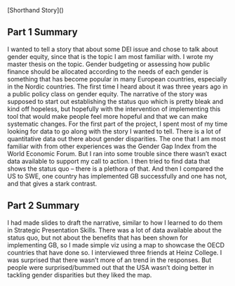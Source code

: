 [Shorthand Story](<script src="https://carnegiemellon.shorthandstories.com/gender-budgeting/embed.js"></script>) 

<h2>Part 1 Summary</h2>
I wanted to tell a story that about some DEI issue and chose to talk about gender equity, since that is the topic I am most familiar with. I wrote my master thesis on the topic. Gender budgeting or assessing how public finance should be allocated according to the needs of each gender is something that has become popular in many European countries, especially in the Nordic countries. The first time I heard about it was three years ago in a public policy class on gender equity. The narrative of the story was supposed to start out establishing the status quo which is pretty bleak and kind off hopeless, but hopefully with the intervention of implementing this tool that would make people feel more hopeful and that we can make systematic changes. For the first part of the project, I spent most of my time looking for data to go along with the story I wanted to tell. There is a lot of quantitative data out there about gender disparities. The one that I am most familiar with from other experiences was the Gender Gap Index from the World Economic Forum. But I ran into some trouble since there wasn’t exact data available to support my call to action. I then tried to find data that shows the status quo – there is a plethora of that. And then I compared the US to SWE, one country has implemented GB successfully and one has not, and that gives a stark contrast. 

<h2>Part 2 Summary</h2>
I had made slides to draft the narrative, similar to how I learned to do them in Strategic Presentation Skills. There was a lot of data available about the status quo, but not about the benefits that has been shown for implementing GB, so I made simple viz using a map to showcase the OECD countries that have done so. I interviewed three friends at Heinz College. I was surprised that there wasn’t more of an trend in the responses. But people were surprised/bummed out that the USA wasn’t doing better in tackling gender disparities but they liked the map.


